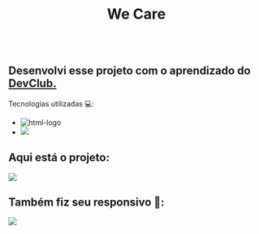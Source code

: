 <h1 align="center">We Care</h1>
<br>
<br>
<h2>Desenvolvi esse projeto com o aprendizado do <a href="https://rodolfomori.com.br/devclub/">DevClub.</a></h2>

Tecnologias utilizadas :computer::
- <img src="https://img.shields.io/badge/HTML5-E34F26?style=for-the-badge&logo=html5&logoColor=white" alt ="html-logo"/>
- <img src="https://img.shields.io/badge/CSS3-1572B6?style=for-the-badge&logo=css3&logoColor=white"/>

## Aqui está o projeto:
<img src="https://github.com/LeoBruno01/we-care/blob/master/Captura%20de%20Tela%20(8).png?raw=true" />

## Também fiz seu responsivo :iphone::

<img src="https://github.com/LeoBruno01/we-care/blob/master/Captura%20de%20Tela%20(10).png?raw=true"/>
